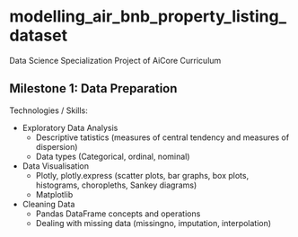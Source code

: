 # modelling_air_bnb_property_listing_dataset
Data Science Specialization Project of AiCore Curriculum

## Milestone 1: Data Preparation
Technologies / Skills:
- Exploratory Data Analysis
    - Descriptive tatistics (measures of central tendency and measures of dispersion)
    - Data types (Categorical, ordinal, nominal)
- Data Visualisation
    - Plotly, plotly.express (scatter plots, bar graphs, box plots, histograms, choropleths, Sankey diagrams)
    - Matplotlib
- Cleaning Data
    - Pandas DataFrame concepts and operations
    - Dealing with missing data (missingno, imputation, interpolation)